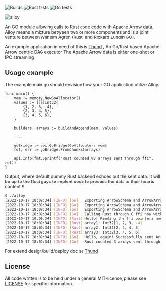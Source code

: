 
![Builds](https://github.com/Ignalina/alloy/actions/workflows/builds.yml/badge.svg)
![Rust tests](https://github.com/Ignalina/alloy/actions/workflows/rust-tests.yml/badge.svg)
![Go tests](https://github.com/Ignalina/alloy/actions/workflows/go-tests.yml/badge.svg)

![alloy](https://github.com/Ignalina/alloy/blob/feature/readme/images/alloy.svg)<br>
  
An GO module allowing calls to Rust code code with Apache Arrow data. Alloy means a mixture between two or more components and is a joint venture between Wilhelm Ågren (Rust)  and Rickard Lundin(GO).

An example application in need of this is [Thund](https://www.github.com/ignalina/thund) , An Go/Rust based Apache Arrow centric DAG executor 
The Apache Arrow data is either one-shot or IPC streaming

## Usage example
The example main.go should envision how your GO application utilize Alloy.

```golang
func main() {
    mem := memory.NewGoAllocator()
    values := [][]int32{
        {1, 2, 3, -4},
        {2, 3, 4, 5},
        {3, 4, 5, 6},
    }

    builders, arrays := buildAndAppend(mem, values)
    
	....
		
    goBridge := api.GoBridge{GoAllocator: mem}
    ret, err := goBridge.FromChunks(arrays)

    api.Info(fmt.Sprintf("Rust counted %v arrays sent through ffi", ret))
}

```

Output, where default dummy Rust backend echoes out the sent data. It will be up to the Rust guys to implent code to process the data to their hearts content !!


```bash
$ ./alloy
[2022-10-17 18:09:34] [INFO] [Go]	Exporting ArrowSchema and ArrowArray #1 to C
[2022-10-17 18:09:34] [INFO] [Go]	Exporting ArrowSchema and ArrowArray #2 to C
[2022-10-17 18:09:34] [INFO] [Go]	Exporting ArrowSchema and ArrowArray #3 to C
[2022-10-17 18:09:34] [INFO] [Go]	Calling Rust through C ffi now with 3 ArrowArrays
[2022-10-17 18:09:34] [INFO] [Rust]	Hello! Reading the ffi pointers now.
[2022-10-17 18:09:34] [INFO] [Rust]	array1: Int32[1, 2, 3, -4]
[2022-10-17 18:09:34] [INFO] [Rust]	array2: Int32[2, 3, 4, 5]
[2022-10-17 18:09:34] [INFO] [Rust]	array3: Int32[3, 4, 5, 6]
[2022-10-17 18:09:34] [INFO] [Go]	Hello, again! Successfully sent Arrow data to Rust.
[2022-10-17 18:09:34] [INFO] [Go]	Rust counted 3 arrays sent through ffi
```

For extend design/build/deploy doc se [Thund](doc/README.md)

## License
All code written is to be held under a general MIT-license, please see [LICENSE](https://github.com/Ignalina/alloy/blob/main/LICENSE) for specific information.
